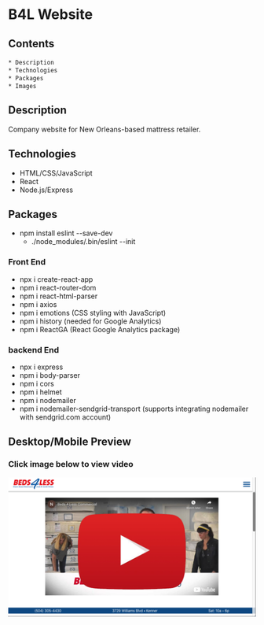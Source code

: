 # B4L Website

## Contents
    * Description
    * Technologies
    * Packages
    * Images

## Description
Company website for New Orleans-based mattress retailer.

## Technologies
* HTML/CSS/JavaScript
* React
* Node.js/Express

## Packages
* npm install eslint --save-dev  
    * ./node_modules/.bin/eslint --init

### Front End
* npx i create-react-app
* npm i react-router-dom
* npm i react-html-parser
* npm i axios
* npm i emotions (CSS styling with JavaScript)
* npm i history (needed for Google Analytics)
* npm i ReactGA (React Google Analytics package)

### backend End
* npx i express
* npm i body-parser
* npm i cors
* npm i helmet
* npm i nodemailer 
* npm i nodemailer-sendgrid-transport (supports integrating nodemailer with sendgrid.com account)

## Desktop/Mobile Preview
### Click image below to view video

[![desktop and mobile video](/public/readMe/1.png)](https://youtu.be/qWeFqC_XBBk)